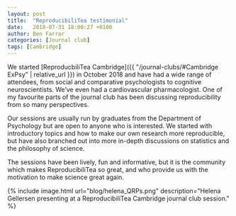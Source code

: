 ```yaml
---
layout: post
title:  "ReproducibiliTea testimonial"
date:   2018-07-31 18:00:27 +0100
author: Ben Farrar
categories: [Journal club]
tags: [Cambridge]
---
```


We started [ReproducbiliTea Cambridge]({{ "/journal-clubs/#Cambridge ExPsy" | relative_url }}) in October 2018 and have had a wide range of attendees, from social and comparative psychologists to cognitive neuroscientists. We’ve even had a cardiovascular pharmacologist. One of my favourite parts of the journal club has been discussing reproducibility from so many perspectives.
  
Our sessions are usually run by graduates from the Department of Psychology but are open to anyone who is interested. We started with introductory topics and how to make our own research more reproducible, but have also branched out into more in-depth discussions on statistics and the philosophy of science.
      
The sessions have been lively, fun and informative, but it is the community which makes ReproducibiliTea so great, and who provide us with the motivation to make science great again.  

{% include image.html url="blog/helena_QRPs.png" description="Helena Gellersen presenting at a ReproducibiliTea Cambridge journal club session." %}